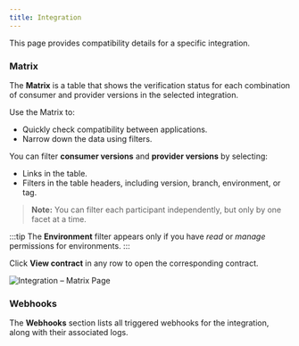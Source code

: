 ```yaml
---
title: Integration
---
```


This page provides compatibility details for a specific integration.

### Matrix

The **Matrix** is a table that shows the verification status for each combination of consumer and provider versions in the selected integration.

Use the Matrix to:

- Quickly check compatibility between applications.
- Narrow down the data using filters.

You can filter **consumer versions** and **provider versions** by selecting:

- Links in the table.
- Filters in the table headers, including version, branch, environment, or tag.

> **Note:** You can filter each participant independently, but only by one facet at a time.

:::tip
The **Environment** filter appears only if you have *read* or *manage* permissions for environments.
:::

Click **View contract** in any row to open the corresponding contract.

![Integration – Matrix Page](/ui/clarity/integrations-matrix.png)

### Webhooks

The **Webhooks** section lists all triggered webhooks for the integration, along with their associated logs.